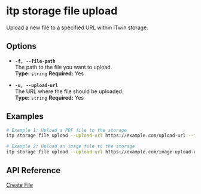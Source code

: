 # itp storage file upload

Upload a new file to a specified URL within iTwin storage.

## Options

- **`-f, --file-path`**  
  The path to the file you want to upload.  
  **Type:** `string` **Required:** Yes

- **`-u, --upload-url`**  
  The URL where the file should be uploaded.  
  **Type:** `string` **Required:** Yes

## Examples

```bash
# Example 1: Upload a PDF file to the storage
itp storage file upload --upload-url https://example.com/upload-url --file-path /path/to/your/file.pdf

# Example 2: Upload an image file to the storage
itp storage file upload --upload-url https://example.com/image-upload-url --file-path /path/to/your/image.jpg
```

## API Reference

[Create File](https://developer.bentley.com/apis/storage/operations/create-file/)